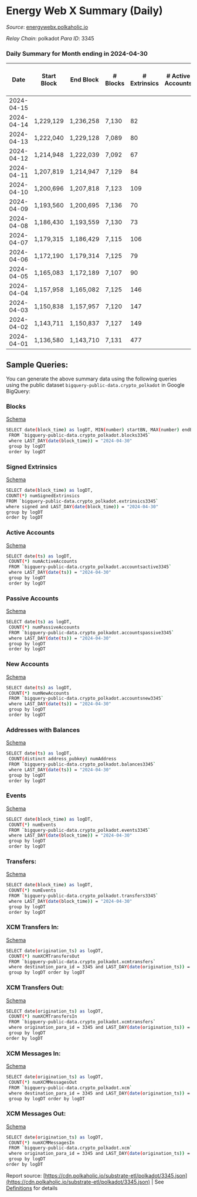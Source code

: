# Energy Web X Summary (Daily)

_Source_: [energywebx.polkaholic.io](https://energywebx.polkaholic.io)

*Relay Chain*: polkadot
*Para ID*: 3345



### Daily Summary for Month ending in 2024-04-30


| Date    | Start Block | End Block | # Blocks | # Extrinsics | # Active Accounts | # Passive Accounts | # New Accounts | # Addresses | # Events  | # Transfers ($USD) | # XCM Transfers In ($USD) | # XCM Transfers Out ($USD) | # XCM In | # XCM Out | Issues |
|---------|-------------|-----------|----------|--------------|-------------------|--------------------|----------------|-------------|-----------|--------------------|---------------------------|----------------------------|----------|-----------|--------|
| 2024-04-15 |  |  |  |  |  |  |  |  |  |   |   |   |  |  |  |
| 2024-04-14 | 1,229,129 | 1,236,258 | 7,130 | 82 |  |  |  |  | 104,495 | 328  |   |   |  |  |  |
| 2024-04-13 | 1,222,040 | 1,229,128 | 7,089 | 80 |  |  |  | 1,072 | 105,923 | 276  |   |   |  |  |  |
| 2024-04-12 | 1,214,948 | 1,222,039 | 7,092 | 67 |  |  |  | 1,070 | 105,265 | 260  |   |   |  |  |  |
| 2024-04-11 | 1,207,819 | 1,214,947 | 7,129 | 84 |  |  |  | 1,067 | 104,464 | 268  |   |   |  |  |  |
| 2024-04-10 | 1,200,696 | 1,207,818 | 7,123 | 109 |  |  |  | 1,055 | 101,797 | 326  |   |   |  |  |  |
| 2024-04-09 | 1,193,560 | 1,200,695 | 7,136 | 70 |  |  |  | 1,050 | 102,001 | 263  |   |   |  |  |  |
| 2024-04-08 | 1,186,430 | 1,193,559 | 7,130 | 73 |  |  |  | 1,045 | 99,828 | 283  |   |   |  |  |  |
| 2024-04-07 | 1,179,315 | 1,186,429 | 7,115 | 106 |  |  |  | 1,042 | 100,510 | 395  |   |   |  |  |  |
| 2024-04-06 | 1,172,190 | 1,179,314 | 7,125 | 79 |  |  |  | 1,035 | 99,020 | 303  |   |   |  |  |  |
| 2024-04-05 | 1,165,083 | 1,172,189 | 7,107 | 90 |  |  |  | 1,027 | 98,601 | 337  |   |   |  |  |  |
| 2024-04-04 | 1,157,958 | 1,165,082 | 7,125 | 146 |  |  |  | 1,024 | 96,771 | 484  |   |   |  |  |  |
| 2024-04-03 | 1,150,838 | 1,157,957 | 7,120 | 147 |  |  |  | 1,015 | 94,135 | 463  |   |   |  |  |  |
| 2024-04-02 | 1,143,711 | 1,150,837 | 7,127 | 149 |  |  |  | 1,005 | 93,530 | 453  |   |   |  |  |  |
| 2024-04-01 | 1,136,580 | 1,143,710 | 7,131 | 477 |  |  |  | 996 | 92,677 | 1,014  |   |   |  |  |  |

## Sample Queries:
You can generate the above summary data using the following queries using the public dataset `bigquery-public-data.crypto_polkadot` in Google BigQuery:


### Blocks 

[Schema](https://github.com/colorfulnotion/substrate-etl/blob/main/schema/blocks.json)

```bash
SELECT date(block_time) as logDT, MIN(number) startBN, MAX(number) endBN, COUNT(*) numBlocks 
 FROM `bigquery-public-data.crypto_polkadot.blocks3345`  
 where LAST_DAY(date(block_time)) = "2024-04-30" 
 group by logDT 
 order by logDT
```

### Signed Extrinsics 

[Schema](https://github.com/colorfulnotion/substrate-etl/blob/main/schema/extrinsics.json)

```bash
SELECT date(block_time) as logDT, 
COUNT(*) numSignedExtrinsics 
FROM `bigquery-public-data.crypto_polkadot.extrinsics3345`  
where signed and LAST_DAY(date(block_time)) = "2024-04-30" 
group by logDT 
order by logDT
```

### Active Accounts 

[Schema](https://github.com/colorfulnotion/substrate-etl/blob/main/schema/accountsactive.json)

```bash
SELECT date(ts) as logDT, 
 COUNT(*) numActiveAccounts 
 FROM `bigquery-public-data.crypto_polkadot.accountsactive3345` 
 where LAST_DAY(date(ts)) = "2024-04-30" 
 group by logDT 
 order by logDT
```

### Passive Accounts 

[Schema](https://github.com/colorfulnotion/substrate-etl/blob/main/schema/accountspassive.json)

```bash
SELECT date(ts) as logDT, 
 COUNT(*) numPassiveAccounts 
 FROM `bigquery-public-data.crypto_polkadot.accountspassive3345` 
 where LAST_DAY(date(ts)) = "2024-04-30" 
 group by logDT 
 order by logDT
```

### New Accounts 

[Schema](https://github.com/colorfulnotion/substrate-etl/blob/main/schema/accountsnew.json)

```bash
SELECT date(ts) as logDT, 
 COUNT(*) numNewAccounts 
 FROM `bigquery-public-data.crypto_polkadot.accountsnew3345` 
 where LAST_DAY(date(ts)) = "2024-04-30" 
 group by logDT
 order by logDT
```

### Addresses with Balances 

[Schema](https://github.com/colorfulnotion/substrate-etl/blob/main/schema/balances.json)

```bash
SELECT date(ts) as logDT,
 COUNT(distinct address_pubkey) numAddress 
 FROM `bigquery-public-data.crypto_polkadot.balances3345` 
 where LAST_DAY(date(ts)) = "2024-04-30" 
 group by logDT 
 order by logDT
```

### Events 

[Schema](https://github.com/colorfulnotion/substrate-etl/blob/main/schema/events.json)

```bash
SELECT date(block_time) as logDT, 
 COUNT(*) numEvents 
 FROM `bigquery-public-data.crypto_polkadot.events3345` 
 where LAST_DAY(date(block_time)) = "2024-04-30" 
 group by logDT 
 order by logDT
```

### Transfers:

[Schema](https://github.com/colorfulnotion/substrate-etl/blob/main/schema/transfers.json)

```bash
SELECT date(block_time) as logDT, 
 COUNT(*) numEvents 
 FROM `bigquery-public-data.crypto_polkadot.transfers3345` 
 where LAST_DAY(date(block_time)) = "2024-04-30" 
 group by logDT 
 order by logDT
```

### XCM Transfers In: 

[Schema](https://github.com/colorfulnotion/substrate-etl/blob/main/schema/xcmtransfers.json)

```bash
SELECT date(origination_ts) as logDT, 
 COUNT(*) numXCMTransfersOut 
 FROM `bigquery-public-data.crypto_polkadot.xcmtransfers` 
 where destination_para_id = 3345 and LAST_DAY(date(origination_ts)) = "2024-04-30" 
 group by logDT order by logDT
```

### XCM Transfers Out: 

[Schema](https://github.com/colorfulnotion/substrate-etl/blob/main/schema/xcmtransfers.json)

```bash
SELECT date(origination_ts) as logDT, 
 COUNT(*) numXCMTransfersIn 
 FROM `bigquery-public-data.crypto_polkadot.xcmtransfers` 
 where origination_para_id = 3345 and LAST_DAY(date(origination_ts)) = "2024-04-30" 
 group by logDT 
order by logDT
```

### XCM Messages In: 

[Schema](https://github.com/colorfulnotion/substrate-etl/blob/main/schema/xcm.json)

```bash
SELECT date(origination_ts) as logDT, 
 COUNT(*) numXCMMessagesOut 
 FROM `bigquery-public-data.crypto_polkadot.xcm` 
 where destination_para_id = 3345 and LAST_DAY(date(origination_ts)) = "2024-04-30" 
 group by logDT order by logDT
```

### XCM Messages Out: 

[Schema](https://github.com/colorfulnotion/substrate-etl/blob/main/schema/xcm.json)

```bash
SELECT date(origination_ts) as logDT, 
 COUNT(*) numXCMMessagesIn 
 FROM `bigquery-public-data.crypto_polkadot.xcm` 
 where origination_para_id = 3345 and LAST_DAY(date(origination_ts)) = "2024-04-30" 
 group by logDT 
order by logDT
```


Report source: [https://cdn.polkaholic.io/substrate-etl/polkadot/3345.json](https://cdn.polkaholic.io/substrate-etl/polkadot/3345.json) | See [Definitions](/DEFINITIONS.md) for details
